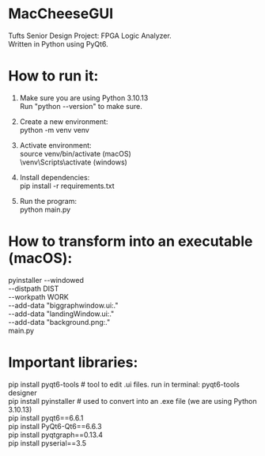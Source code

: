# MacCheeseGUI
Tufts Senior Design Project: FPGA Logic Analyzer. <br>
Written in Python using PyQt6. 

# How to run it:
1. Make sure you are using Python 3.10.13 <br>
  Run "python --version" to make sure.

2. Create a new environment: <br>
  python -m venv venv <br>

3. Activate environment: <br>
  source venv/bin/activate (macOS) <br>
  \venv\Scripts\activate (windows) <br>

4. Install dependencies:  <br>
  pip install -r requirements.txt <br>

5. Run the program:  <br>
  python main.py  <br>

# How to transform into an executable (macOS): <br>
pyinstaller --windowed \
            --distpath DIST\
            --workpath WORK \
            --add-data "biggraphwindow.ui:." \
            --add-data "landingWindow.ui:." \
            --add-data "background.png:." \
            main.py

# Important libraries: <br>
pip install pyqt6-tools # tool to edit .ui files. run in terminal: pyqt6-tools designer <br>
pip install pyinstaller # used to convert into an .exe file (we are using Python 3.10.13) <br>
pip install pyqt6==6.6.1 <br>
pip install PyQt6-Qt6==6.6.3 <br>
pip install pyqtgraph==0.13.4 <br>
pip install pyserial==3.5 <br>


